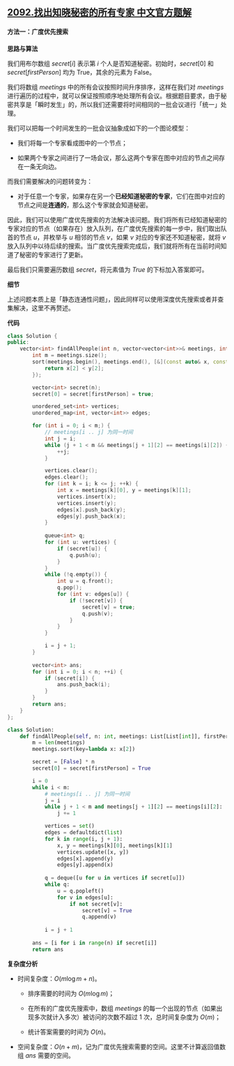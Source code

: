 ## [2092.找出知晓秘密的所有专家 中文官方题解](https://leetcode.cn/problems/find-all-people-with-secret/solutions/100000/zhao-chu-zhi-xiao-mi-mi-de-suo-you-zhuan-fzxf)
#### 方法一：广度优先搜索

**思路与算法**

我们用布尔数组 $\textit{secret}[i]$ 表示第 $i$ 个人是否知道秘密。初始时，$\textit{secret}[0]$ 和 $\textit{secret}[\textit{firstPerson}]$ 均为 $\text{True}$，其余的元素为 $\text{False}$。

我们将数组 $\textit{meetings}$ 中的所有会议按照时间升序排序，这样在我们对 $\textit{meetings}$ 进行遍历的过程中，就可以保证按照顺序地处理所有会议。根据题目要求，由于秘密共享是「瞬时发生」的，所以我们还需要将时间相同的一批会议进行「统一」处理。

我们可以把每一个时间发生的一批会议抽象成如下的一个图论模型：

- 我们将每一个专家看成图中的一个节点；

- 如果两个专家之间进行了一场会议，那么这两个专家在图中对应的节点之间存在一条无向边。

而我们需要解决的问题转变为：

- 对于任意一个专家，如果存在另一个**已经知道秘密的专家**，它们在图中对应的节点之间是**连通的**，那么这个专家就会知道秘密。

因此，我们可以使用广度优先搜索的方法解决该问题。我们将所有已经知道秘密的专家对应的节点（如果存在）放入队列，在广度优先搜索的每一步中，我们取出队首的节点 $u$，并枚举与 $u$ 相邻的节点 $v$，如果 $v$ 对应的专家还不知道秘密，就将 $v$ 放入队列中以待后续的搜索。当广度优先搜索完成后，我们就将所有在当前时间知道了秘密的专家进行了更新。

最后我们只需要遍历数组 $\textit{secret}$，将元素值为 $\textit{True}$ 的下标加入答案即可。

**细节**

上述问题本质上是「静态连通性问题」，因此同样可以使用深度优先搜索或者并查集解决，这里不再赘述。

**代码**

```C++ [sol1-C++]
class Solution {
public:
    vector<int> findAllPeople(int n, vector<vector<int>>& meetings, int firstPerson) {
        int m = meetings.size();
        sort(meetings.begin(), meetings.end(), [&](const auto& x, const auto& y) {
            return x[2] < y[2];
        });

        vector<int> secret(n);
        secret[0] = secret[firstPerson] = true;

        unordered_set<int> vertices;
        unordered_map<int, vector<int>> edges;

        for (int i = 0; i < m;) {
            // meetings[i .. j] 为同一时间
            int j = i;
            while (j + 1 < m && meetings[j + 1][2] == meetings[i][2]) {
                ++j;
            }

            vertices.clear();
            edges.clear();
            for (int k = i; k <= j; ++k) {
                int x = meetings[k][0], y = meetings[k][1];
                vertices.insert(x);
                vertices.insert(y);
                edges[x].push_back(y);
                edges[y].push_back(x);
            }
            
            queue<int> q;
            for (int u: vertices) {
                if (secret[u]) {
                    q.push(u);
                }
            }
            while (!q.empty()) {
                int u = q.front();
                q.pop();
                for (int v: edges[u]) {
                    if (!secret[v]) {
                        secret[v] = true;
                        q.push(v);
                    }
                }
            }

            i = j + 1;
        }
        
        vector<int> ans;
        for (int i = 0; i < n; ++i) {
            if (secret[i]) {
                ans.push_back(i);
            }
        }
        return ans;
    }
};
```

```Python [sol1-Python3]
class Solution:
    def findAllPeople(self, n: int, meetings: List[List[int]], firstPerson: int) -> List[int]:
        m = len(meetings)
        meetings.sort(key=lambda x: x[2])

        secret = [False] * n
        secret[0] = secret[firstPerson] = True

        i = 0
        while i < m:
            # meetings[i .. j] 为同一时间
            j = i
            while j + 1 < m and meetings[j + 1][2] == meetings[i][2]:
                j += 1

            vertices = set()
            edges = defaultdict(list)
            for k in range(i, j + 1):
                x, y = meetings[k][0], meetings[k][1]
                vertices.update([x, y])
                edges[x].append(y)
                edges[y].append(x)
            
            q = deque([u for u in vertices if secret[u]])
            while q:
                u = q.popleft()
                for v in edges[u]:
                    if not secret[v]:
                        secret[v] = True
                        q.append(v)
            
            i = j + 1
        
        ans = [i for i in range(n) if secret[i]]
        return ans
```

**复杂度分析**

- 时间复杂度：$O(m \log m + n)$。

    - 排序需要的时间为 $O(m \log m)$；
    
    - 在所有的广度优先搜索中，数组 $\textit{meetings}$ 的每一个出现的节点（如果出现多次就计入多次）被访问的次数不超过 $1$ 次，总时间复杂度为 $O(m)$；

    - 统计答案需要的时间为 $O(n)$。

- 空间复杂度：$O(n + m)$，记为广度优先搜索需要的空间。这里不计算返回值数组 $\textit{ans}$ 需要的空间。